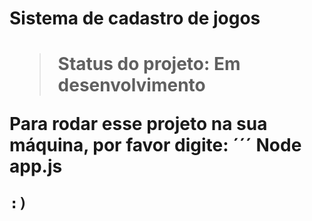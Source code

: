 <h1>Sistema de cadastro de jogos<h1>

> Status do projeto: Em desenvolvimento

Para rodar esse projeto na sua máquina, por favor digite:
´´´
Node app.js
```
:)